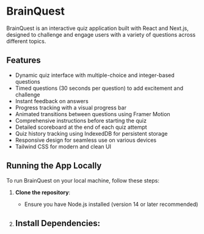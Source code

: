 # BrainQuest

BrainQuest is an interactive quiz application built with React and Next.js, designed to challenge and engage users with a variety of questions across different topics.

## Features

- Dynamic quiz interface with multiple-choice and integer-based questions
- Timed questions (30 seconds per question) to add excitement and challenge
- Instant feedback on answers
- Progress tracking with a visual progress bar
- Animated transitions between questions using Framer Motion
- Comprehensive instructions before starting the quiz
- Detailed scoreboard at the end of each quiz attempt
- Quiz history tracking using IndexedDB for persistent storage
- Responsive design for seamless use on various devices
- Tailwind CSS for modern and clean UI

## Running the App Locally

To run BrainQuest on your local machine, follow these steps:

1. **Clone the repository**:
   - Ensure you have Node.js installed (version 14 or later recommended)
    

2. **Install Dependencies**:
   - 


